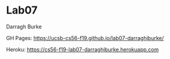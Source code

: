 # Lab07

Darragh Burke

GH Pages: https://ucsb-cs56-f19.github.io/lab07-darraghjburke/

Heroku: https://cs56-f19-lab07-darraghjburke.herokuapp.com
